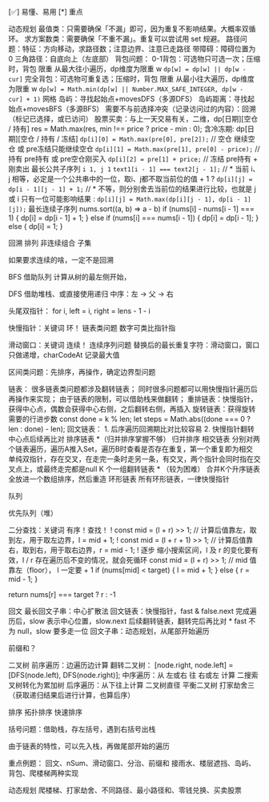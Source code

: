 [✅] 易懂、易用
[*] 重点

动态规划
  最值类：只需要确保「不漏」即可，因为重复不影响结果。大概率双循环。
  求方案数类：需要确保「不重不漏」。重复可以尝试用 set 规避。
  路径问题：特征：方向移动，求路径数；注意边界、注意已走路径
    带障碍：障碍位置为 0 
    三角路径：自底向上（左底部）
  背包问题：
    0-1背包：可选物只可选一次；压缩时，背包 限重 从最大往小遍历，dp维度为限重 w
      `dp[w] = dp[w] || dp[w - cur]`
    完全背包：可选物可重复选；压缩时，背包 限重 从最小往大遍历，dp维度为限重 w
      `dp[w] = Math.min(dp[w] || Number.MAX_SAFE_INTEGER, dp[w - cur] + 1)`
  网格
   岛屿：寻找起始点+movesDFS（多源DFS）
      岛屿距离：寻找起始点+movesBFS（多源BFS）
        需要不与前选择冲突（记录访问过的内容）：回溯（标记已选择，或已访问）
  股票买卖：与上一天交易有关，二维，dp[日期][空仓 / 持有]
      res = Math.max(res, min !== price ? price - min : 0);
      含冷冻期: dp[日期][空仓 / 持有 / 冻结]
          `dp[i][0] = Math.max(pre[0], pre[2]);` // 空仓 继续空仓 或 pre冻结只能继续空仓
		      `dp[i][1] = Math.max(pre[1], pre[0] - price);` // 持有 pre持有 或 pre空仓刚买入
		      `dp[i][2] = pre[1] + price;` // 冻结 pre持有 + 刚卖出
  最长公共子序列
      `i 1, j 1`
      `text1[i - 1] === text2[j - 1];`
        // *  当前 i、j 相等，必定是一个公共串中的一位，取i、j都不取当前位的值 + 1
        ? `dp[i][j] = dp[i - 1][j - 1] + 1;`
        // * 不等，则分别舍去当前位的结果进行比较，也就是 j 或 i 只有一位可能影响结果
        : `dp[i][j] = Math.max(dp[i][j - 1], dp[i - 1][j]);`
  最长连续子序列
      nums.sort((a, b) => a - b)
      if (nums[i] - nums[i - 1] === 1) {
        dp[i] = dp[i - 1] + 1;
      } else if (nums[i] === nums[i - 1]) {
        dp[i] = dp[i - 1];
      } else {
        dp[i] = 1;
      }

回溯
  排列
  非连续组合
  子集

如果要求连续的啥，一定不是回溯

BFS
  借助队列
  计算从树的最左侧开始，

DFS
  借助堆栈、或直接使用递归
  中序：左 -> 父 -> 右

头尾双指针：
  for i, left = i, right = lens - 1 - i

快慢指针：关键词 环！
  链表类问题
  数字可类比指针指

滑动窗口：关键词 连续！
  连续序列问题
  替换后的最长重复字符：滑动窗口，窗口只做递增，charCodeAt 记录最大值

区间类问题：先排序，再操作，确定边界型问题

链表：
很多链表类问题都涉及翻转链表；
同时很多问题都可以用快慢指针遍历后再操作来实现；
由于链表的限制，可以借助栈来做翻转；
  重排链表：快慢指针，获得中心点，偶数会获得中心右侧，之后翻转右侧，再插入
  旋转链表：获得旋转需要的行进步数
    const done = k % len;
    let steps = Math.abs((done === 0 ? len : done) - len);
  回文链表：
    1. 后序遍历回溯期比对比较容易
    2. 快慢指针翻转中心点后续再比对
  排序链表 *（归并排序掌握不够）
    归并排序
  相交链表
    分别对两个链表遍历，遍历A推入Set，遍历B时查看是否存在重复，第一个重复即为相交
    单纯双指针，存在交叉，在走完一条时走另一条，有交叉，两个指针会同时指在交叉点上，或最终走完都是null
  K 个一组翻转链表 * （较为困难）
  合并K个升序链表
    全放进一个数组排序，然后重造
  环形链表
    所有环形链表，一律快慢指针

队列

优先队列（堆）

二分查找：关键词 有序！查找！
   ! const mid = (l + r) >> 1; // 计算后值靠左，取到左，用于取左边界，l = mid + 1;
   ! const mid = (l + r + 1) >> 1; // 计算后值靠右，取到右，用于取右边界，r = mid - 1;
   ! 逐步 缩小搜索区间，l 及 r 的变化要有效，l / r 存在遍历后不变的情况，就会死循环
   const mid = (l + r) >> 1; // mid 值靠左（floor）， l 一定要 + 1
   if (nums[mid] < target) {
      l = mid + 1;
   } else {
      r = mid - 1;
   }

   return nums[r] === target ? r : -1

回文
  最长回文子串：中心扩散法
  回文链表：快慢指针，fast & false.next 完成遍历后，slow 表示中心位置，slow.next 后续翻转链表，翻转完后再比对
      * fast 不为 null，slow 要多走一位
  回文子串：动态规划，从尾部开始遍历

前缀和？

二叉树
  前序遍历：边遍历边计算
    翻转二叉树： [node.right, node.left] = [DFS(node.left), DFS(node.right)];
  中序遍历：从 左或右 往 右或左 计算
    二搜索叉树转化为累加树
  后序遍历：从下往上计算
    二叉树直径
    平衡二叉树
    打家劫舍三（获取递归结果后进行计算，也算后序）


排序
  拓扑排序
  快速排序

括号问题：借助栈，存左括号，遇到右括号出栈

由于链表的特性，可以先入栈，再做尾部开始的遍历

重点例题：
  回文、nSum、滑动窗口、分治、前缀和
  接雨水、楼层遮挡、岛屿、背包、爬楼梯两种实现

动态规划
  爬楼梯、打家劫舍、不同路径、最小路径和、零钱兑换、买卖股票